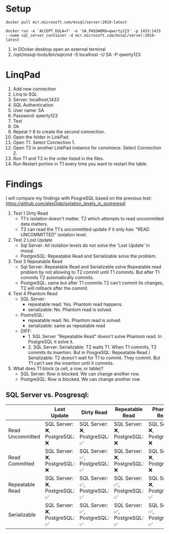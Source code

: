 # Setup

```docker
docker pull mcr.microsoft.com/mssql/server:2019-latest
```

```docker
docker run -e 'ACCEPT_EULA=Y' -e 'SA_PASSWORD=qwerty123' -p 1433:1433 --name sql_server_container -d mcr.microsoft.com/mssql/server:2019-latest
```

1. In DOcker desktop open an external terminal
2. /opt/mssql-tools/bin/sqlcmd -S localhost -U SA -P qwerty123

# LinqPad

1. Add new connection
2. Linq to SQL
3. Server: localhost,1433
4. SQL Authentication
5. User name: SA
6. Password: qwerty123
7. Test
8. Ok
9. Repeat 1-8 to create the second connection.
10. Open the folder in LinkPad.
11. Open T1. Select Connection 1.
12. Open T2 in another LInkPad instance for conviniece. Select Connection 2.
13. Run T1 and T2 in the order listed in the files.
14. Run Restart portion in T1 every time you want to restart the table.

# Findings

I will compare my findings with PosgreSQL based on the previous test: https://github.com/alexOpb/isolation_levels_in_postgresql

1. Test 1 Dirty Read
   - T1's isolation doesn't matter. T2 which attempts to read uncommitted data matters.
   - T2 can read the T1's uncommitted update if it only has: "READ UNCOMMITTED" isolation level.
2. Test 2 Lost Update
   - Sql Server: All isolation levels do not solve the 'Lost Update' in mssql.
   - PostgreSQL: Repeatable Read and Serializable solve the problem.
3. Test 3 Repeatable Read
   - Sql Server: Repeatable Read and Serializable solve Repeatable read problem by not allowing to T2 commit until T1 commits. But after T1 commits T2 automatically commits.
   - PostgreSQL: same but after T1 commits T2 can't commit its changes, T2 will rollback after the commit.
4. Test 4 Phantom Read
   - SQL Server:
     - repeatable read: Yes. Phantom read happens.
     - serializable: No. Phantom read is solved.
   - PostreSQL:
     - repeatable read: No. Phantom read is solved.
     - serializable: same as repeatable read
   - DIFF:
     - 1\. SQL Server "Repeatable Read" doesn't solve Phantom read. In PostgreSQL it solve it.
     - 2\. SQL Server: Serializable: T2 waits T1. When T1 commits, T2 commits its insertion. But in PosgreSQL: Repeatable Read / Serializable: T2 doesn't wait for T1 to commit. They commit. But T1 can't see the insertion until it commits.
5. What does T1 block (a cell, a row, or table)?
   - SQL Server: Row is blocked. We can change another row.
   - PostgreSQL: Row is blocked. We can change another row.

## SQL Server vs. Posgresql:

|                  | Lost Update                    | Dirty Read                     | Repeatable Read                | Phantom Read                   |
| ---------------- | ------------------------------ | ------------------------------ | ------------------------------ | ------------------------------ |
| Read Uncommitted | SQL Server: ❌, PostgreSQL: ❌ | SQL Server: ❌, PostgreSQL: ✅ | SQL Server: ❌, PostgreSQL: ❌ | SQL Server: ❌, PostgreSQL: ❌ |
| Read Committed   | SQL Server: ❌, PostgreSQL: ❌ | SQL Server: ✅, PostgreSQL: ✅ | SQL Server: ❌, PostgreSQL: ❌ | SQL Server: ❌, PostgreSQL: ❌ |
| Repeatable Read  | SQL Server: ❌, PostgreSQL: ✅ | SQL Server: ✅, PostgreSQL: ✅ | SQL Server: ✅, PostgreSQL: ✅ | SQL Server: ❌, PostgreSQL: ✅ |
| Serializable     | SQL Server: ❌, PostgreSQL: ✅ | SQL Server: ✅, PostgreSQL: ✅ | SQL Server: ✅, PostgreSQL: ✅ | SQL Server: ✅, PostgreSQL: ✅ |
